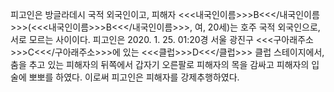 피고인은 방글라데시 국적 외국인이고, 피해자 <<<내국인이름>>>B<<</내국인이름>>>(<<<내국인이름>>>B<<</내국인이름>>>, 여, 20세)는 호주 국적 외국인으로, 서로 모르는 사이이다.
피고인은 2020. 1. 25. 01:20경 서울 광진구 <<<구아래주소>>>C<<</구아래주소>>>에 있는 <<<클럽>>>D<<</클럽>>> 클럽 스테이지에서, 춤을 추고 있는 피해자의 뒤쪽에서 갑자기 오른팔로 피해자의 목을 감싸고 피해자의 입술에 뽀뽀를 하였다.
이로써 피고인은 피해자를 강제추행하였다.